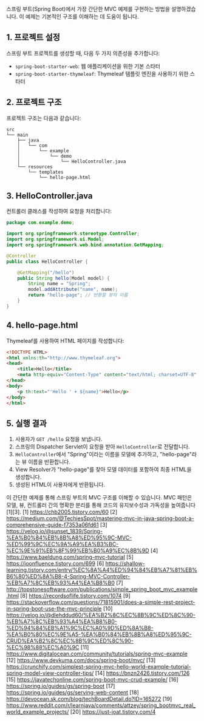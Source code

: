 스프링 부트(Spring Boot)에서 가장 간단한 MVC 예제를 구현하는 방법을 설명하겠습니다. 이 예제는 기본적인 구조를 이해하는 데 도움이 됩니다.

## **1. 프로젝트 설정**

스프링 부트 프로젝트를 생성할 때, 다음 두 가지 의존성을 추가합니다:

- `spring-boot-starter-web`: 웹 애플리케이션을 위한 기본 스타터
- `spring-boot-starter-thymeleaf`: Thymeleaf 템플릿 엔진을 사용하기 위한 스타터

## **2. 프로젝트 구조**

프로젝트 구조는 다음과 같습니다:

```
src
└── main
    ├── java
    │   └── com
    │       └── example
    │           └── demo
    │               └── HelloController.java
    └── resources
        └── templates
            └── hello-page.html
```

## **3. HelloController.java**

컨트롤러 클래스를 작성하여 요청을 처리합니다:

```java
package com.example.demo;

import org.springframework.stereotype.Controller;
import org.springframework.ui.Model;
import org.springframework.web.bind.annotation.GetMapping;

@Controller
public class HelloController {

    @GetMapping("/hello")
    public String hello(Model model) {
        String name = "Spring";
        model.addAttribute("name", name);
        return "hello-page"; // 반환할 뷰의 이름
    }
}
```

## **4. hello-page.html**

Thymeleaf를 사용하여 HTML 페이지를 작성합니다:

```html
<!DOCTYPE HTML>
<html xmlns:th="http://www.thymeleaf.org">
<head>
    <title>Hello</title>
    <meta http-equiv="Content-Type" content="text/html; charset=UTF-8" />
</head>
<body>
    <p th:text="'Hello ' + ${name}">Hello</p>
</body>
</html>
```

## **5. 실행 결과**

1. 사용자가 `GET /hello` 요청을 보냅니다.
2. 스프링의 Dispatcher Servlet이 요청을 받아 `HelloController`로 전달합니다.
3. `HelloController`에서 "Spring"이라는 이름을 모델에 추가하고, "hello-page"라는 뷰 이름을 반환합니다.
4. View Resolver가 "hello-page"를 찾아 모델 데이터를 포함하여 최종 HTML을 생성합니다.
5. 생성된 HTML이 사용자에게 반환됩니다.

이 간단한 예제를 통해 스프링 부트의 MVC 구조를 이해할 수 있습니다. MVC 패턴은 모델, 뷰, 컨트롤러 간의 명확한 분리를 통해 코드의 유지보수성과 가독성을 높여줍니다[1][3].
[1] https://chb2005.tistory.com/60
[2] https://medium.com/@TechiesSpot/mastering-mvc-in-java-spring-boot-a-comprehensive-guide-f7353a06fd61
[3] https://velog.io/@sunset_1839/Spring-%EA%B0%84%EB%8B%A8%ED%95%9C-MVC-%ED%99%9C%EC%9A%A9%EA%B3%BC-%EC%9E%91%EB%8F%99%EB%B0%A9%EC%8B%9D
[4] https://www.baeldung.com/spring-mvc-tutorial
[5] https://joonfluence.tistory.com/699
[6] https://shallow-learning.tistory.com/entry/%EC%8A%A4%ED%94%84%EB%A7%81%EB%B6%80%ED%8A%B8-4-Spring-MVC-Controller-%EB%A7%8C%EB%93%A4%EA%B8%B0
[7] http://topstonesoftware.com/publications/simple_spring_boot_mvc_example.html
[8] https://recordsoflife.tistory.com/1074
[9] https://stackoverflow.com/questions/71815901/does-a-simple-rest-project-in-spring-boot-use-the-mvc-principle
[10] https://velog.io/@dlehddud60/%EA%B2%8C%EC%8B%9C%ED%8C%90-%EB%A7%8C%EB%93%A4%EA%B8%B0-%ED%94%84%EB%A1%9C%EC%A0%9D%ED%8A%B8-%EA%B0%80%EC%9E%A5-%EA%B0%84%EB%8B%A8%ED%95%9C-CRUD%EA%B2%8C%EC%8B%9C%ED%8C%90-%EC%98%88%EC%A0%9C
[11] https://www.digitalocean.com/community/tutorials/spring-mvc-example
[12] https://www.devkuma.com/docs/spring-boot/mvc/
[13] https://crunchify.com/simplest-spring-mvc-hello-world-example-tutorial-spring-model-view-controller-tips/
[14] https://bnzn2426.tistory.com/126
[15] https://javatechonline.com/spring-boot-mvc-crud-example/
[16] https://spring.io/guides/gs/spring-boot
[17] https://spring.io/guides/gs/serving-web-content
[18] https://devocean.sk.com/blog/techBoardDetail.do?ID=165272
[19] https://www.reddit.com/r/learnjava/comments/attzey/spring_bootmvc_real_world_example_projects/
[20] https://just-joat.tistory.com/4
